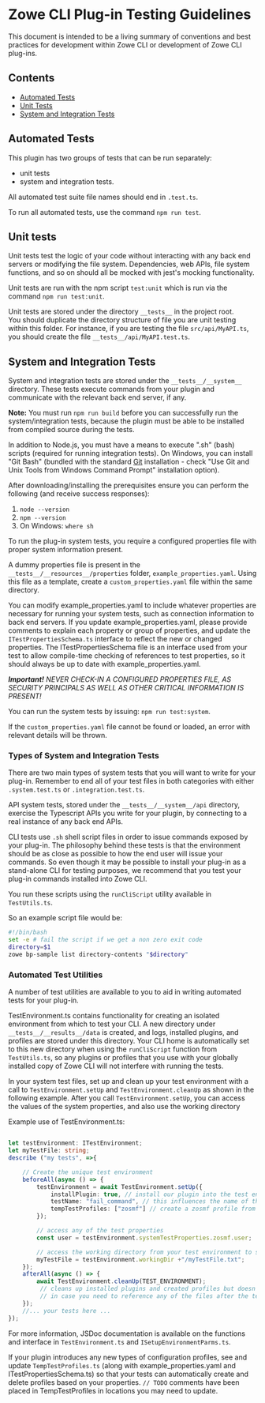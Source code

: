 # Zowe CLI Plug-in Testing Guidelines
This document is intended to be a living summary of conventions and best practices for development within Zowe CLI or development of Zowe CLI plug-ins.

## Contents
- [Automated Tests](#automated-tests)
- [Unit Tests](#unit-tests)
- [System and Integration Tests](#system-and-integration-tests)


## Automated Tests

This plugin has two groups of tests that can be run separately:

* unit tests 
* system and integration tests.

All automated test suite file names should end in `.test.ts`. 

To run all automated tests, use the command `npm run test`.

## Unit tests 

Unit tests test the logic of your code without interacting with any back end servers or modifying the file system. 
Dependencies, web APIs, file system functions, and so on should all be mocked with jest's mocking functionality. 

Unit tests are run with the npm script `test:unit` which is run via the command `npm run test:unit`.

Unit tests are stored under the directory `__tests__` in the project root.  
You should duplicate the directory structure of file you are unit testing within this folder. 
For instance, if you are testing the file `src/api/MyAPI.ts`, you should create the file `__tests__/api/MyAPI.test.ts`. 


## System and Integration Tests
System and integration tests are stored under the `__tests__/__system__` directory. These tests execute commands from your plugin and communicate with the relevant back end server, if any.

**Note:** You must run `npm run build` before you can successfully run the system/integration tests, because the plugin must be able to be installed from compiled source during the tests.

In addition to Node.js, you must have a means to execute ".sh" (bash) scripts (required for running integration tests). On Windows, you can install "Git Bash" (bundled with the standard [Git](https://git-scm.com/downloads) installation - check "Use Git and Unix Tools from Windows Command Prompt" installation option).

After downloading/installing the prerequisites ensure you can perform the following (and receive success responses):
1. `node --version`
2. `npm --version`
3. On Windows: `where sh`

To run the plug-in system tests, you require a configured properties file with proper system information present. 

A dummy properties file is present in the `__tests__/__resources__/properties` folder, `example_properties.yaml`. Using this
file as a template, create a `custom_properties.yaml` file within the same directory.

You can modify example_properties.yaml to include whatever properties are necessary for running your system tests, such as connection information to back end servers. If you update example_properties.yaml, please provide comments to explain each property or group of properties, and update the `ITestPropertiesSchema.ts` interface to reflect the new or changed properties. The ITestPropertiesSchema file is an interface used from your test to allow compile-time checking of references to test properties, so it should always be up to date with example_properties.yaml.

***Important!** NEVER CHECK-IN A CONFIGURED PROPERTIES FILE, AS SECURITY PRINCIPALS AS WELL AS OTHER CRITICAL INFORMATION IS PRESENT!*

You can run the system tests by issuing: `npm run test:system`.

If the `custom_properties.yaml` file cannot be found or loaded,
an error with relevant details will be thrown.

### Types of System and Integration Tests 

There are two main types of system tests that you will want to write for your plug-in. Remember to end all of your test files in both categories with either `.system.test.ts` or `.integration.test.ts`. 

API system tests, stored under the `__tests__/__system__/api` directory, exercise the Typescript APIs you write for your plugin, by connecting to a real instance of any back end APIs.

CLI tests use `.sh` shell script files in order to issue commands exposed by your plug-in. The philosophy behind these tests is that the environment should be as close as possible to how the end user will issue your commands. So even though it may be possible to install your plug-in as a stand-alone CLI for testing purposes, we recommend that you test your plug-in commands installed into Zowe CLI. 

You run these scripts using the `runCliScript` utility available in `TestUtils.ts`. 

So an example script file would be:
``` bash
#!/bin/bash
set -e # fail the script if we get a non zero exit code
directory=$1 
zowe bp-sample list directory-contents "$directory"
```
### Automated Test Utilities

A number of test utilities are available to you to aid in writing automated tests for your plug-in. 

TestEnvironment.ts contains functionality for creating an isolated environment from which to test your CLI. A new directory under `__tests__/__results__/data` is created, and logs, installed plugins, and profiles are stored under this directory. Your CLI home is automatically set to this new directory when using the `runCliScript` function from `TestUtils.ts`, so any plugins or profiles that you use with your globally installed copy of Zowe CLI will not interfere with running the tests. 

In your system test files, set up and clean up your test environment with  a call to `TestEnvironment.setUp` and `TestEnvironment.cleanUp` as shown in the following example. After you call `TestEnvironment.setUp`, you can access the values of the system properties, and also use the working directory

Example use of TestEnvironment.ts: 
``` typescript

let testEnvironment: ITestEnvironment; 
let myTestFile: string;
describe ("my tests", =>{ 

    // Create the unique test environment
    beforeAll(async () => {
        testEnvironment = await TestEnvironment.setUp({
            installPlugin: true, // install our plugin into the test environment working directory so that we can issue plugin commands
            testName: "fail_command", // this influences the name of the generated directory 
            tempTestProfiles: ["zosmf"] // create a zosmf profile from the settings in the custom_properties.yaml file
        });

        // access any of the test properties
        const user = testEnvironment.systemTestProperties.zosmf.user;

        // access the working directory from your test environment to save temporary test-related files 
        myTestFile = testEnvironment.workingDir +"/myTestFile.txt";
    });
    afterAll(async () => {
        await TestEnvironment.cleanUp(TEST_ENVIRONMENT);
         // cleans up installed plugins and created profiles but doesn't delete the directory
         // in case you need to reference any of the files after the tests run 
    });
    //... your tests here ... 
});

```

For more information, JSDoc documentation is available on the functions and interface in `TestEnvironment.ts` and `ISetupEnvironmentParms.ts`. 

If your plugin introduces any new types of configuration profiles, see and update `TempTestProfiles.ts` (along with example_properties.yaml and ITestPropertiesSchema.ts) so that your tests can automatically create and delete profiles based on your properties. `// TODO` comments have been placed in TempTestProfiles in locations you may need to update. 